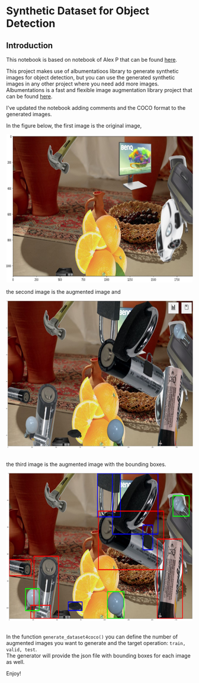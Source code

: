 # Synthetic Dataset for Object Detection

## Introduction

This notebook is based on notebook of Alex P that can be found [here](https://github.com/alexppppp/synthetic-dataset-object-detection).

This project makes use of albumentatioos library to generate synthetic images for object detection, but you can use the generated synthetic images in any other project where you need add more images. Albumentations is a fast and flexible image augmentation library project that can be found [here](https://github.com/albumentations-team/albumentations).

I've updated the notebook adding comments and the COCO format to the generated images.

In the figure below, the first image is the original image,

<p align="center">
    <img src="docs/original.jpg"  mode="center" width="800" height="400">
</p>

the second image is the augmented image and
<p align="center">
    <img src="docs/aug.jpg"  mode="center" width="800" height="400">
    <br></br>
</p>

 the third image is the augmented image with the bounding boxes.
<p align="center">
    <img src="docs/bbox.jpg"  mode="center" width="800" height="400">
    <br></br>
</p>

In the function `generate_dataset4coco()` you can define the number of augmented images you want to generate and the target operation: `train, valid, test`.<br>
The generator will provide the json file with bounding boxes for each image as well.

Enjoy!
